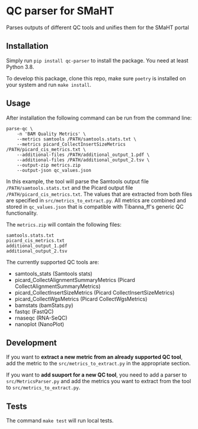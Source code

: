 # QC parser for SMaHT
Parses outputs of different QC tools and unifies them for the SMaHT portal

## Installation

Simply run `pip install qc-parser` to install the package. You need at least Python 3.8.

To develop this package, clone this repo, make sure `poetry` is installed on your system and run `make install`.

## Usage

After installation the following command can be run from the command line:

```
parse-qc \
    -n 'BAM Quality Metrics' \
    --metrics samtools /PATH/samtools.stats.txt \
    --metrics picard_CollectInsertSizeMetrics /PATH/picard_cis_metrics.txt \
    --additional-files /PATH/additional_output_1.pdf \
    --additional-files /PATH/additional_output_2.tsv \
    --output-zip metrics.zip
    --output-json qc_values.json
```
In this example, the tool will parse the Samtools output file `/PATH/samtools.stats.txt` and the Picard output file `/PATH/picard_cis_metrics.txt`. The values that are extracted from both files are specified in `src/metrics_to_extract.py`. All metrics are combined and stored in `qc_values.json` that is compatible with Tibanna_ff's generic QC functionality.

The `metrics.zip` will contain the following files:
```
samtools.stats.txt
picard_cis_metrics.txt
additional_output_1.pdf
additional_output_2.tsv
```

The currently supported QC tools are:
- samtools_stats (Samtools stats)
- picard_CollectAlignmentSummaryMetrics (Picard CollectAlignmentSummaryMetrics)
- picard_CollectInsertSizeMetrics (Picard CollectInsertSizeMetrics)
- picard_CollectWgsMetrics (Picard CollectWgsMetrics)
- bamstats (bamStats.py)
- fastqc (FastQC)
- rnaseqc (RNA-SeQC)
- nanoplot (NanoPlot)

## Development

If you want to **extract a new metric from an already supported QC tool**, add the metric to the `src/metrics_to_extract.py` in the appropriate section.

If you want to **add suuport for a new QC tool**, you need to add a parser to `src/MetricsParser.py` and add the metrics you want to extract from the tool to  `src/metrics_to_extract.py`.

## Tests

The command `make test` will run local tests.


